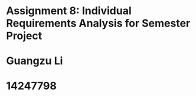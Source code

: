 # Assignment 8: Individual Requirements Analysis for Semester Project<br><br>Guangzu Li <br><br> 14247798
